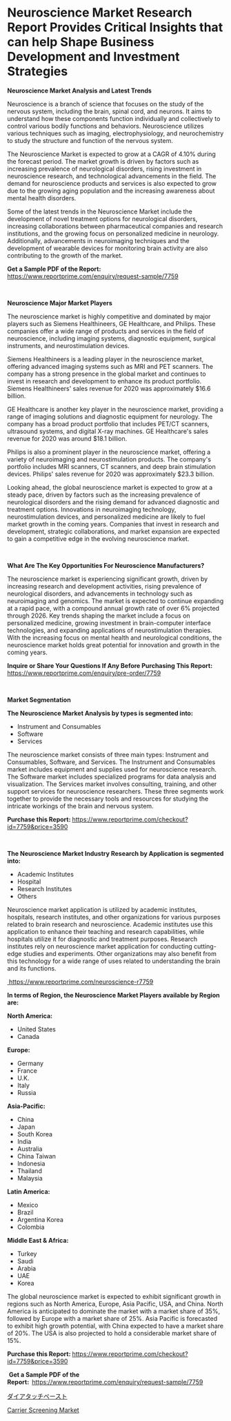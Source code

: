 <p><h1>Neuroscience Market Research Report Provides Critical Insights that can help Shape Business Development and Investment Strategies</h1></p><p><strong>Neuroscience Market Analysis and Latest Trends</strong></p>
<p><p>Neuroscience is a branch of science that focuses on the study of the nervous system, including the brain, spinal cord, and neurons. It aims to understand how these components function individually and collectively to control various bodily functions and behaviors. Neuroscience utilizes various techniques such as imaging, electrophysiology, and neurochemistry to study the structure and function of the nervous system.</p><p>The Neuroscience Market is expected to grow at a CAGR of 4.10% during the forecast period. The market growth is driven by factors such as increasing prevalence of neurological disorders, rising investment in neuroscience research, and technological advancements in the field. The demand for neuroscience products and services is also expected to grow due to the growing aging population and the increasing awareness about mental health disorders.</p><p>Some of the latest trends in the Neuroscience Market include the development of novel treatment options for neurological disorders, increasing collaborations between pharmaceutical companies and research institutions, and the growing focus on personalized medicine in neurology. Additionally, advancements in neuroimaging techniques and the development of wearable devices for monitoring brain activity are also contributing to the growth of the market.</p></p>
<p><strong>Get a Sample PDF of the Report:&nbsp;</strong> <a href="https://www.reportprime.com/enquiry/request-sample/7759">https://www.reportprime.com/enquiry/request-sample/7759</a></p>
<p>&nbsp;</p>
<p><strong>Neuroscience Major Market Players</strong></p>
<p><p>The neuroscience market is highly competitive and dominated by major players such as Siemens Healthineers, GE Healthcare, and Philips. These companies offer a wide range of products and services in the field of neuroscience, including imaging systems, diagnostic equipment, surgical instruments, and neurostimulation devices.</p><p>Siemens Healthineers is a leading player in the neuroscience market, offering advanced imaging systems such as MRI and PET scanners. The company has a strong presence in the global market and continues to invest in research and development to enhance its product portfolio. Siemens Healthineers' sales revenue for 2020 was approximately $16.6 billion.</p><p>GE Healthcare is another key player in the neuroscience market, providing a range of imaging solutions and diagnostic equipment for neurology. The company has a broad product portfolio that includes PET/CT scanners, ultrasound systems, and digital X-ray machines. GE Healthcare's sales revenue for 2020 was around $18.1 billion.</p><p>Philips is also a prominent player in the neuroscience market, offering a variety of neuroimaging and neurostimulation products. The company's portfolio includes MRI scanners, CT scanners, and deep brain stimulation devices. Philips' sales revenue for 2020 was approximately $23.3 billion.</p><p>Looking ahead, the global neuroscience market is expected to grow at a steady pace, driven by factors such as the increasing prevalence of neurological disorders and the rising demand for advanced diagnostic and treatment options. Innovations in neuroimaging technology, neurostimulation devices, and personalized medicine are likely to fuel market growth in the coming years. Companies that invest in research and development, strategic collaborations, and market expansion are expected to gain a competitive edge in the evolving neuroscience market.</p></p>
<p>&nbsp;</p>
<p><strong>What Are The Key Opportunities For Neuroscience Manufacturers?</strong></p>
<p><p>The neuroscience market is experiencing significant growth, driven by increasing research and development activities, rising prevalence of neurological disorders, and advancements in technology such as neuroimaging and genomics. The market is expected to continue expanding at a rapid pace, with a compound annual growth rate of over 6% projected through 2026. Key trends shaping the market include a focus on personalized medicine, growing investment in brain-computer interface technologies, and expanding applications of neurostimulation therapies. With the increasing focus on mental health and neurological conditions, the neuroscience market holds great potential for innovation and growth in the coming years.</p></p>
<p><strong>Inquire or Share Your Questions If Any Before Purchasing This Report:</strong> <a href="https://www.reportprime.com/enquiry/pre-order/7759">https://www.reportprime.com/enquiry/pre-order/7759</a></p>
<p>&nbsp;</p>
<p><strong>Market Segmentation</strong></p>
<p><strong>The Neuroscience Market Analysis by types is segmented into:</strong></p>
<p><ul><li>Instrument and Consumables</li><li>Software</li><li>Services</li></ul></p>
<p><p>The neuroscience market consists of three main types: Instrument and Consumables, Software, and Services. The Instrument and Consumables market includes equipment and supplies used for neuroscience research. The Software market includes specialized programs for data analysis and visualization. The Services market involves consulting, training, and other support services for neuroscience researchers. These three segments work together to provide the necessary tools and resources for studying the intricate workings of the brain and nervous system.</p></p>
<p><strong>Purchase this Report:&nbsp;</strong><a href="https://www.reportprime.com/checkout?id=7759&price=3590">https://www.reportprime.com/checkout?id=7759&price=3590</a></p>
<p>&nbsp;</p>
<p><strong>The Neuroscience Market Industry Research by Application is segmented into:</strong></p>
<p><ul><li>Academic Institutes</li><li>Hospital</li><li>Research Institutes</li><li>Others</li></ul></p>
<p><p>Neuroscience market application is utilized by academic institutes, hospitals, research institutes, and other organizations for various purposes related to brain research and neuroscience. Academic institutes use this application to enhance their teaching and research capabilities, while hospitals utilize it for diagnostic and treatment purposes. Research institutes rely on neuroscience market application for conducting cutting-edge studies and experiments. Other organizations may also benefit from this technology for a wide range of uses related to understanding the brain and its functions.</p></p>
<p><a href="https://www.reportprime.com/neuroscience-r7759">&nbsp;https://www.reportprime.com/neuroscience-r7759</a></p>
<p><strong>In terms of Region, the Neuroscience Market Players available by Region are:</strong></p>
<p>
    <p> <strong> North America: </strong>
        <ul>
            <li>United States</li>
            <li>Canada</li>
        </ul>
        </p> 
    <p> <strong> Europe: </strong>
        <ul>
            <li>Germany</li>
            <li>France</li>
            <li>U.K.</li>
            <li>Italy</li>
            <li>Russia</li>
        </ul>
        </p> 
    <p> <strong> Asia-Pacific: </strong>
        <ul>
            <li>China</li>
            <li>Japan</li>
            <li>South Korea</li>
            <li>India</li>
            <li>Australia</li>
            <li>China Taiwan</li>
            <li>Indonesia</li>
            <li>Thailand</li>
            <li>Malaysia</li>
        </ul>
        </p> 
    <p> <strong> Latin America: </strong>
        <ul>
            <li>Mexico</li>
            <li>Brazil</li>
            <li>Argentina Korea</li>
            <li>Colombia</li>
        </ul>
        </p> 
    <p> <strong> Middle East & Africa: </strong>
        <ul>
            <li>Turkey</li>
            <li>Saudi</li>
            <li>Arabia</li>
            <li>UAE</li>
            <li>Korea</li>
        </ul>
    </p>
    </p>
<p><p>The global neuroscience market is expected to exhibit significant growth in regions such as North America, Europe, Asia Pacific, USA, and China. North America is anticipated to dominate the market with a market share of 35%, followed by Europe with a market share of 25%. Asia Pacific is forecasted to exhibit high growth potential, with China expected to have a market share of 20%. The USA is also projected to hold a considerable market share of 15%.</p></p>
<p><strong>Purchase this Report: </strong><a href="https://www.reportprime.com/checkout?id=7759&price=3590">https://www.reportprime.com/checkout?id=7759&price=3590</a></p>
<p>&nbsp;<strong>Get a Sample PDF of the Report:&nbsp;&nbsp;</strong><a href="https://www.reportprime.com/enquiry/request-sample/7759">https://www.reportprime.com/enquiry/request-sample/7759</a></p>
<p><strong></strong></p>
<p><p><a href="https://github.com/oafhukehf4709715/Market-Research-Report-List-1/blob/main/473542827435.md">ダイアタッチペースト</a></p><p><a href="https://github.com/WillieWoodard/Market-Research-Report-List-4/blob/main/carrier-screening-market.md">Carrier Screening Market</a></p></p>